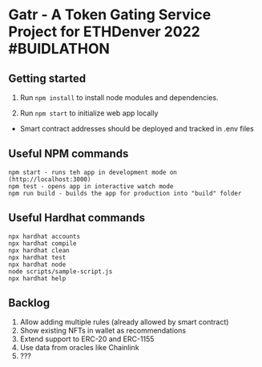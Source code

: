 # Gatr - A Token Gating Service Project for ETHDenver 2022 #BUIDLATHON

## Getting started

1. Run `npm install` to install node modules and dependencies.

2. Run `npm start` to initialize web app locally

* Smart contract addresses should be deployed and tracked in .env files

## Useful NPM commands

```shell
npm start - runs teh app in development mode on (http://localhost:3000)
npm test - opens app in interactive watch mode
npm run build - builds the app for production into "build" folder
```

## Useful Hardhat commands

```shell
npx hardhat accounts
npx hardhat compile
npx hardhat clean
npx hardhat test
npx hardhat node
node scripts/sample-script.js
npx hardhat help
```

## Backlog
1. Allow adding multiple rules (already allowed by smart contract)
2. Show existing NFTs in wallet as recommendations
3. Extend support to ERC-20 and ERC-1155
4. Use data from oracles like Chainlink
5. ???